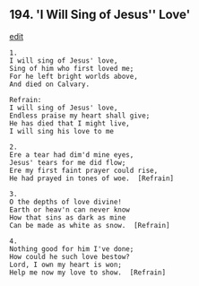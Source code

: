 
## 194.  'I Will Sing of Jesus'' Love'
[edit](https://docs.google.com/document/d/1JYrabS6u4Ab9Hj1EvY74nuXjx2Lm18Fs/edit?mode=html)



    1.
    I will sing of Jesus' love,
    Sing of him who first loved me;
    For he left bright worlds above,
    And died on Calvary.

    Refrain:
    I will sing of Jesus' love,
    Endless praise my heart shall give;
    He has died that I might live,
    I will sing his love to me

    2.
    Ere a tear had dim'd mine eyes,
    Jesus' tears for me did flow;
    Ere my first faint prayer could rise,
    He had prayed in tones of woe.  [Refrain]

    3.
    O the depths of love divine!
    Earth or heav'n can never know
    How that sins as dark as mine
    Can be made as white as snow.  [Refrain]

    4.
    Nothing good for him I've done;
    How could he such love bestow?
    Lord, I own my heart is won;
    Help me now my love to show.  [Refrain]
